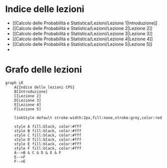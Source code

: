 # Indice delle lezioni

- [[Calcolo delle Probabilità e Statistica/Lezioni/Lezione 1|Introduzione]]
- [[Calcolo delle Probabilità e Statistica/Lezioni/Lezione 2|Lezione 2]]
- [[Calcolo delle Probabilità e Statistica/Lezioni/Lezione 3|Lezione 3]]
- [[Calcolo delle Probabilità e Statistica/Lezioni/Lezione 4|Lezione 4]]
- [[Calcolo delle Probabilità e Statistica/Lezioni/Lezione 5|Lezione 5]]
- 


# Grafo delle lezioni

```mermaid
graph LR
	A{Indice delle lezioni CPS}
	B[Introduzione]
	C[Lezione 2]
	D[Lezione 3]
	E[Lezione 4]
	F[Lezione 5]
	
	linkStyle default stroke-width:2px,fill:none,stroke:grey,color:red

	style A fill:black, color:#fff
	style B fill:black, color:#fff
	style C fill:black, color:#fff
	style D fill:black, color:#fff
	style E fill:black, color:#fff
	style F fill:black, color:#fff
	A-->B & C & D & E & F
	E-->F
	F-->E
```
